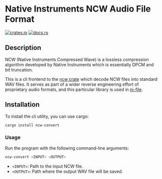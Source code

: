 # Native Instruments NCW Audio File Format

<p>
<a href="https://crates.io/crates/ncw" rel="nofollow noopener noreferrer"><img src="https://img.shields.io/crates/v/ncw.svg" alt="crates.io"></a>
<a href="https://docs.rs/ncw" rel="nofollow noopener noreferrer"><img src="https://img.shields.io/docsrs/ncw" alt="docs.rs"></a>
</p>

## Description

NCW (Native Instruments Compressed Wave) is a lossless compression algorithm developed by Native Instruments which is essentially DPCM and bit truncation.

This is a cli frontend to the [ncw crate](https://github.com/monomadic/ncw) which decode NCW files into standard WAV files. It serves as part of a wider reverse engineering effort of proprietary audio formats, and this particular library is used in [ni-file](https://github.com/monomadic/ni-file).

## Installation

To install the cli utility, you can use cargo:

```bash
cargo install ncw-convert
```

### Usage

Run the program with the following command-line arguments:

```bash
ncw-convert <INPUT> <OUTPUT>
```

- `<INPUT>`: Path to the input NCW file.
- `<OUTPUT>`: Path where the output WAV file will be saved.
